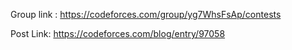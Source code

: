 Group link : https://codeforces.com/group/yg7WhsFsAp/contests


Post Link: https://codeforces.com/blog/entry/97058